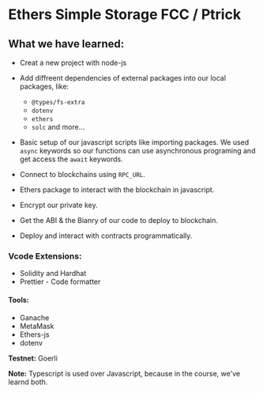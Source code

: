 # Ethers Simple Storage FCC / Ptrick

## What we have learned:

-   Creat a new project with node-js
-   Add diffreent dependencies of external packages into our local packages, like:

    -   `@types/fs-extra`
    -   `dotenv`
    -   `ethers`
    -   `solc` and more...

-   Basic setup of our javascript scripts like importing packages.
    We used `async` keywords so our functions can use asynchronous programing and get access the `await` keywords.

-   Connect to blockchains using `RPC_URL`.
-   Ethers package to interact with the blockchain in javascript.
-   Encrypt our private key.
-   Get the ABI & the Bianry of our code to deploy to blockchain.
-   Deploy and interact with contracts programmatically.

### Vcode Extensions:

-   Solidity and Hardhat
-   Prettier - Code formatter

#### Tools:

-   Ganache
-   MetaMask
-   Ethers-js
-   dotenv

**Testnet:** Goerli

**Note:** Typescript is used over Javascript, because in the course, we've learnd both.
